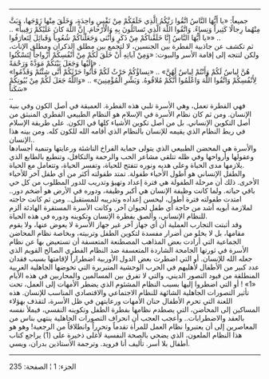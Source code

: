 ------------------------------------------------------------------------

جميعاً: «يا أَيُّهَا النَّاسُ اتَّقُوا رَبَّكُمُ الَّذِي خَلَقَكُمْ مِنْ نَفْسٍ واحِدَةٍ، وَخَلَقَ مِنْها
زَوْجَها، وَبَثَّ مِنْهُما رِجالًا كَثِيراً وَنِساءً. وَاتَّقُوا اللَّهَ الَّذِي تَسائَلُونَ بِهِ
وَالْأَرْحامَ. إِنَّ اللَّهَ كانَ عَلَيْكُمْ رَقِيباً» .. «يا أَيُّهَا النَّاسُ إِنَّا خَلَقْناكُمْ مِنْ ذَكَرٍ
وَأُنْثى وَجَعَلْناكُمْ شُعُوباً وَقَبائِلَ لِتَعارَفُوا» ..  
ثم تكشف عن جاذبية الفطرة بين الجنسين، لا لتجمع بين مطلق الذكران ومطلق
الإناث، ولكن لتتجه إلى إقامة الأسر والبيوت: «وَمِنْ آياتِهِ أَنْ خَلَقَ لَكُمْ مِنْ
أَنْفُسِكُمْ أَزْواجاً لِتَسْكُنُوا إِلَيْها وَجَعَلَ بَيْنَكُمْ مَوَدَّةً وَرَحْمَةً» .  
«هُنَّ لِباسٌ لَكُمْ وَأَنْتُمْ لِباسٌ لَهُنَّ» .. «نِساؤُكُمْ حَرْثٌ لَكُمْ فَأْتُوا حَرْثَكُمْ أَنَّى شِئْتُمْ
وَقَدِّمُوا لِأَنْفُسِكُمْ وَاتَّقُوا اللَّهَ وَاعْلَمُوا أَنَّكُمْ مُلاقُوهُ. وَبَشِّرِ الْمُؤْمِنِينَ» .. «وَاللَّهُ
جَعَلَ لَكُمْ مِنْ بُيُوتِكُمْ سَكَناً»  
..  
فهي الفطرة تعمل، وهي الأسرة تلبي هذه الفطرة. العميقة في أصل الكون وفي
بنية الإنسان. ومن ثم كان نظام الأسرة في الإسلام هو النظام الطبيعي الفطري
المنبثق من أصل التكوين الإنساني. بل من أصل تكوين الأشياء كلها في الكون.
على طريقة الإسلام في ربط النظام الذي يقيمه للإنسان بالنظام الذي أقامه
الله للكون كله. ومن بينه هذا الإنسان..  
والأسرة هي المحضن الطبيعي الذي يتولى حماية الفراخ الناشئة ورعايتها
وتنمية أجسادها وعقولها وأرواحها وفي ظله تتلقى مشاعر الحب والرحمة
والتكافل، وتنطبع بالطابع الذي يلازمها مدى الحياة وعلى هديه ونوره تتفتح
للحياة، وتفسر الحياة، وتتعامل مع الحياة.  
والطفل الإنساني هو أطول الأحياء طفولة. تمتد طفولته أكثر من أي طفل آخر
للأحياء الأخرى. ذلك أن مرحلة الطفولة هي فترة إعداد وتهيؤ وتدريب للدور
المطلوب من كل حي باقي حياته. ولما كانت وظيفة الإنسان هي أكبر وظيفة،
ودوره في الأرض هو أضخم دور.. امتدت طفولته فترة أطول، ليحسن إعداده
وتدريبه للمستقبل.. ومن ثم كانت حاجته لملازمة أبويه أشد من حاجة أي طفل
لحيوان آخر. وكانت الأسرة المستقرة الهادئة ألزم للنظام الإنساني، وألصق
بفطرة الإنسان وتكوينه ودوره في هذه الحياة.  
وقد أثبتت التجارب العملية أن أي جهاز آخر غير جهاز الأسرة لا يعوض عنها،
ولا يقوم مقامها، بل لا يخلو من أضرار مفسدة لتكوين الطفل وتربيته، وبخاصة
نظام المحاضن الجماعية التي أرادت بعض المذاهب المصطنعة المتعسفة أن تستعيض
بها عن نظام الأسرة في ثورتها الجامحة الشاردة المتعسفة ضد النظام الفطري
الصالح القويم الذي جعله الله للإنسان. أو التي اضطرت بعض الدول الأوربية
اضطراراً لإقامتها بسبب فقدان عدد كبير من الأطفال لأهليهم في الحرب الوحشية
المتبربرة التي تخوضها الجاهلية الغربية المنطلقة من قيود التصور الديني،
والتي لا تفرق بين المسالمين والمحاربين في هذه الأيام «1» ! أو التي
اضطروا إليها بسبب النظام المشئوم الذي يضطر الأمهات إلى العمل، تحت تأثير
التصورات الجاهلية الشائهة للنظام الاجتماعي والاقتصادي المناسب للإنسان.
هذه اللعنة التي تحرم الأطفال حنان الأمهات ورعايتهن في ظل الأسرة، لتقذف
بهؤلاء المساكين إلى المحاضن، التي يصطدم نظامها بفطرة الطفل وتكوينه
النفسي، فيملأ نفسه بالعقد والاضطرابات.. وأعجب العجب أن انحراف التصورات
الجاهلية ينتهي بناس من المعاصرين إلى أن يعتبروا نظام العمل للمرأة تقدماً
وتحرراً وانطلاقاً من الرجعية! وهو هو هذا النظام الملعون، الذي يضحي بالصحة
النفسية لأغلى ذخيرة على (1) يراجع كتاب أطفال بلا أسر. تأليف أنا فرويد.
وترجمة الأستاذين بدران، ويسي.

------------------------------------------------------------------------

الجزء: 1 ¦ الصفحة: 235
